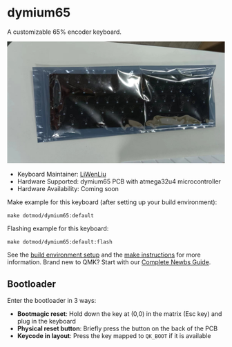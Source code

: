 # dymium65

A customizable 65% encoder keyboard.

![dymium65](https://raw.githubusercontent.com/Linyer-qwq/image/main/dymium65.jpg)

* Keyboard Maintainer: [LiWenLiu](https://github.com/LiuLiuQMK)
* Hardware Supported: dymium65 PCB with atmega32u4 microcontroller
* Hardware Availability: Coming soon

Make example for this keyboard (after setting up your build environment):

    make dotmod/dymium65:default

Flashing example for this keyboard:

    make dotmod/dymium65:default:flash

See the [build environment setup](https://docs.qmk.fm/#/getting_started_build_tools) and the [make instructions](https://docs.qmk.fm/#/getting_started_make_guide) for more information. Brand new to QMK? Start with our [Complete Newbs Guide](https://docs.qmk.fm/#/newbs).

## Bootloader

Enter the bootloader in 3 ways:

* **Bootmagic reset**: Hold down the key at (0,0) in the matrix (Esc key) and plug in the keyboard
* **Physical reset button**: Briefly press the button on the back of the PCB
* **Keycode in layout**: Press the key mapped to `QK_BOOT` if it is available
